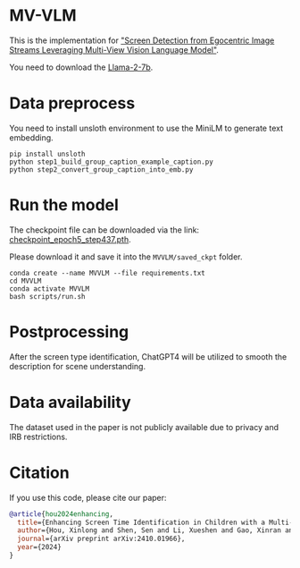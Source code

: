 # MV-VLM
This is the implementation for ["Screen Detection from Egocentric Image Streams
Leveraging Multi-View Vision Language Model"](https://arxiv.org/abs/2410.01966).

You need to download the [Llama-2-7b](https://huggingface.co/meta-llama/Llama-2-7b-chat-hf).

# Data preprocess

You need to install unsloth environment to use the MiniLM to generate text embedding.

```
pip install unsloth
python step1_build_group_caption_example_caption.py
python step2_convert_group_caption_into_emb.py
```

# Run the model

The checkpoint file can be downloaded via the link: [checkpoint_epoch5_step437.pth](https://stevens0-my.sharepoint.com/:u:/g/personal/xhou11_stevens_edu/ETo_NSJyX19Lujtely1VqBEBgFHitXBFqsUb_z0AYloR4w?e=iZAjdZ).

Please download it and save it into the ```MVVLM/saved_ckpt``` folder.

```
conda create --name MVVLM --file requirements.txt
cd MVVLM
conda activate MVVLM
bash scripts/run.sh
```

# Postprocessing
After the screen type identification, ChatGPT4 will be utilized to smooth the description for scene understanding.

# Data availability
The dataset used in the paper is not publicly available due to privacy and IRB restrictions.

# Citation

If you use this code, please cite our paper:
```bibtex
@article{hou2024enhancing,
  title={Enhancing Screen Time Identification in Children with a Multi-View Vision Language Model and Screen Time Tracker},
  author={Hou, Xinlong and Shen, Sen and Li, Xueshen and Gao, Xinran and Huang, Ziyi and Holiday, Steven J and Cribbet, Matthew R and White, Susan W and Sazonov, Edward and Gan, Yu},
  journal={arXiv preprint arXiv:2410.01966},
  year={2024}
}
```
